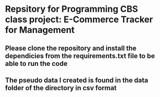 # Repsitory for Programming CBS class project: E-Commerce Tracker for Management

## Please clone the repository and install the dependicies from the requirements.txt file to be able to run the code

## The pseudo data I created is found in the data folder of the directory in csv format
